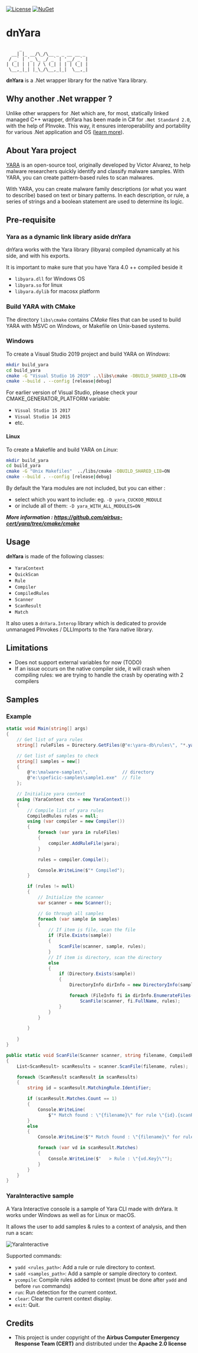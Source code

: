 [![License](https://img.shields.io/badge/License-Apache%202.0-blue.svg)](https://opensource.org/licenses/Apache-2.0)
[![NuGet](https://img.shields.io/nuget/v/dnYara.svg)](https://www.nuget.org/packages/dnYara/)

# dnYara

```
     _                         
  __| |_ __/\_/\__ _ _ __ __ _ 
 / _` | '_ \_ _/ _` | '__/ _` |
| (_| | | | / \ (_| | | | (_| |
 \__,_|_| |_\_/\__,_|_|  \__,_|
 ```

**dnYara** is a .Net wrapper library for the native Yara library. 

## Why another .Net wrapper ?
Unlike other wrappers for .Net which are, for most, statically linked managed C++ wrapper, 
dnYara has been made in C# for `.Net Standard 2.0`, with the help of PInvoke. 
This way, it ensures interoperability and portability for various .Net application and OS ([learn more](INTEROP.md)).

## About Yara project
[YARA](https://virustotal.github.io/yara/) is an open-source tool, originally developed by Victor Alvarez, to help malware researchers quickly identify and classify malware samples. With YARA, you 
can create pattern-based rules to scan malwares.

With YARA, you can create malware family descriptions (or what you want to describe) based on text or binary patterns. In each description, or rule, a series of strings and a boolean statement are used to determine its logic.

## Pre-requisite

### Yara as a dynamic link library aside dnYara
dnYara works with the Yara library (libyara) compiled dynamically at his side, and with his exports.

It is important to make sure that you have Yara 4.0 ++ compiled beside it
- `libyara.dll` for Windows OS
- `libyara.so` for linux
- `libyara.dylib` for macosx platform

### Build YARA with CMake
The directory `libs\cmake` contains *CMake* files that can be used to build YARA with MSVC on Windows, or Makefile on Unix-based systems.

### Windows
To create  a Visual Studio 2019 project and build YARA on _Windows_:

```bash
mkdir build_yara
cd build_yara
cmake -G "Visual Studio 16 2019" ..\libs\cmake -DBUILD_SHARED_LIB=ON
cmake --build . --config [release|debug]
```

For earlier version of Visual Studio, please check your CMAKE_GENERATOR_PLATFORM variable:
- `Visual Studio 15 2017`
- `Visual Studio 14 2015`
- etc.

#### Linux
To create a Makefile and build YARA on _Linux_:

```bash
mkdir build_yara
cd build_yara
cmake -G "Unix Makefiles"  ../libs/cmake -DBUILD_SHARED_LIB=ON
cmake --build . --config [release|debug]
```

By default the Yara modules are not included, but you can either :
- select which you want to include: eg. `-D yara_CUCKOO_MODULE`
- or include all of them:  `-D yara_WITH_ALL_MODULES=ON`

***More information : https://github.com/airbus-cert/yara/tree/cmake/cmake***

## Usage

**dnYara** is made of the following classes:
- `YaraContext`
- `QuickScan`
- `Rule`
- `Compiler`
- `CompiledRules`
- `Scanner`
- `ScanResult`
- `Match`

It also uses a `dnYara.Interop` library which is dedicated to provide unmanaged PInvokes / DLLImports to the Yara native library.

## Limitations
- Does not support external variables for now (TODO)
- If an issue occurs on the native compiler side, it will crash when compiling rules: we are trying to handle the crash by operating with 2 compilers

## Samples

### Example
```C#
static void Main(string[] args)
{
    // Get list of yara rules
    string[] ruleFiles = Directory.GetFiles(@"e:\yara-db\rules\", "*.yara", SearchOption.AllDirectories).ToArray();

    // Get list of samples to check
    string[] samples = new[]
    {
        @"e:\malware-samples\",             // directory
        @"e:\speficic-samples\sample1.exe"  // file
    };

    // Initialize yara context
    using (YaraContext ctx = new YaraContext())
    {
        // Compile list of yara rules
        CompiledRules rules = null;
        using (var compiler = new Compiler())
        {
            foreach (var yara in ruleFiles)
            {
                compiler.AddRuleFile(yara);
            }

            rules = compiler.Compile();

            Console.WriteLine($"* Compiled");
        }

        if (rules != null)
        {
            // Initialize the scanner
            var scanner = new Scanner();

            // Go through all samples
            foreach (var sample in samples)
            {
                // If item is file, scan the file
                if (File.Exists(sample))
                {
                    ScanFile(scanner, sample, rules);
                }
                // If item is directory, scan the directory
                else
                {
                    if (Directory.Exists(sample))
                    {
                        DirectoryInfo dirInfo = new DirectoryInfo(sample);

                        foreach (FileInfo fi in dirInfo.EnumerateFiles("*", SearchOption.AllDirectories))
                            ScanFile(scanner, fi.FullName, rules);
                    }
                }
            }

        }
                
    }
}

public static void ScanFile(Scanner scanner, string filename, CompiledRules rules)
{
    List<ScanResult> scanResults = scanner.ScanFile(filename, rules);

    foreach (ScanResult scanResult in scanResults)
    {
        string id = scanResult.MatchingRule.Identifier;

        if (scanResult.Matches.Count == 1)
        {
            Console.WriteLine(
                $"* Match found : \"{filename}\" for rule \"{id}.{scanResult.Matches.First().Key}\"");
        }
        else
        {
            Console.WriteLine($"* Match found : \"{filename}\" for rule \"{id}\":");

            foreach (var vd in scanResult.Matches)
            {
                Console.WriteLine($"   > Rule : \"{vd.Key}\"");
            }
        }
    }
}
```

### YaraInteractive sample

A Yara Interactive console is a sample of Yara CLI made with dnYara. It works under Windows as well as for Linux or macOS.

It allows the user to add samples & rules to a context of analysis, and then run a scan:

![YaraInteractive](Resources/yara-interactive.png)

Supported commands:
- `yadd <rules_path>`: Add a rule or rule directory to context.
- `sadd <samples_path>`: Add a sample or sample directory to context.
- `ycompile`: Compile rules added to context (must be done after `yadd` and before `run` commands)
- `run`: Run detection for the current context.
- `clear`: Clear the current context display.
- `exit`: Quit.

## Credits
- This project is under copyright of the **Airbus Computer Emergency Response Team (CERT)** and distributed under the **Apache 2.0 license**
